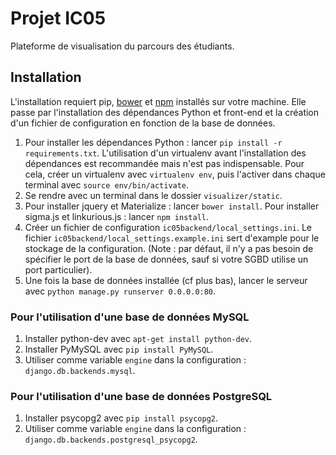 # Projet IC05

Plateforme de visualisation du parcours des étudiants.

## Installation

L'installation requiert pip, [bower](http://bower.io/) et [npm](https://www.npmjs.com/) installés sur votre machine. Elle passe par l'installation des dépendances Python et front-end et la création d'un fichier de configuration en fonction de la base de données. 

1. Pour installer les dépendances Python : lancer `pip install -r requirements.txt`. L'utilisation d'un virtualenv avant l'installation des dépendances est recommandée mais n'est pas indispensable. Pour cela, créer un virtualenv avec `virtualenv env`, puis l'activer dans chaque terminal avec `source env/bin/activate`.
2. Se rendre avec un terminal dans le dossier `visualizer/static`.
3. Pour installer jquery et Materialize : lancer `bower install`. Pour installer sigma.js et linkurious.js : lancer `npm install`.
4. Créer un fichier de configuration `ic05backend/local_settings.ini`. Le fichier `ic05backend/local_settings.example.ini` sert d'example pour le stockage de la configuration. (Note : par défaut, il n'y a pas besoin de spécifier le port de la base de données, sauf si votre SGBD utilise un port particulier).
5. Une fois la base de données installée (cf plus bas), lancer le serveur avec `python manage.py runserver 0.0.0.0:80`.

### Pour l'utilisation d'une base de données MySQL

1. Installer python-dev avec `apt-get install python-dev`.
2. Installer PyMySQL avec `pip install PyMySQL`.
3. Utiliser comme variable `engine` dans la configuration : `django.db.backends.mysql`.

### Pour l'utilisation d'une base de données PostgreSQL

1. Installer psycopg2 avec `pip install psycopg2`.
2. Utiliser comme variable `engine` dans la configuration : `django.db.backends.postgresql_psycopg2`.
